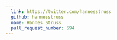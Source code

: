 ```yaml
---
  link: https://twitter.com/hannesstruss
  github: hannesstruss
  name: Hannes Struss
  pull_request_number: 594
---
```


